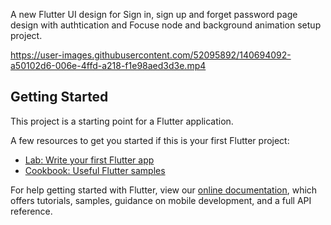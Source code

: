 

A new Flutter UI design for Sign in, sign up and forget password page design with authtication and Focuse node and background animation setup project.




https://user-images.githubusercontent.com/52095892/140694092-a50102d6-006e-4ffd-a218-f1e98aed3d3e.mp4



## Getting Started

This project is a starting point for a Flutter application.

A few resources to get you started if this is your first Flutter project:

- [Lab: Write your first Flutter app](https://flutter.dev/docs/get-started/codelab)
- [Cookbook: Useful Flutter samples](https://flutter.dev/docs/cookbook)

For help getting started with Flutter, view our
[online documentation](https://flutter.dev/docs), which offers tutorials,
samples, guidance on mobile development, and a full API reference.

